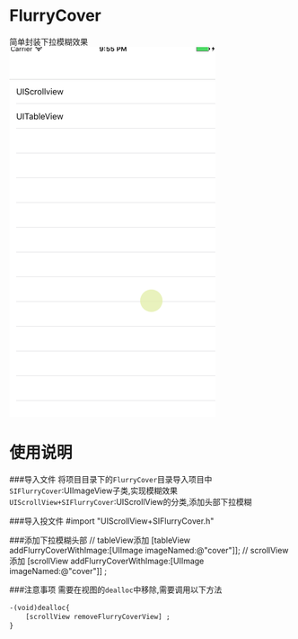 # FlurryCover
简单封装下拉模糊效果  
![img](screenshot.gif)

使用说明
=======
###导入文件
将项目目录下的`FlurryCover`目录导入项目中
`SIFlurryCover`:UIImageView子类,实现模糊效果
`UIScrollView+SIFlurryCover`:UIScrollView的分类,添加头部下拉模糊

###导入投文件
	#import "UIScrollView+SIFlurryCover.h"
	
###添加下拉模糊头部
	// tableView添加
	[tableView addFlurryCoverWithImage:[UIImage imageNamed:@"cover"]];
	// scrollView添加
	[scrollView addFlurryCoverWithImage:[UIImage imageNamed:@"cover"]] ;
	
###注意事项
需要在视图的`dealloc`中移除,需要调用以下方法

	-(void)dealloc{
    	[scrollView removeFlurryCoverView] ;
	}


